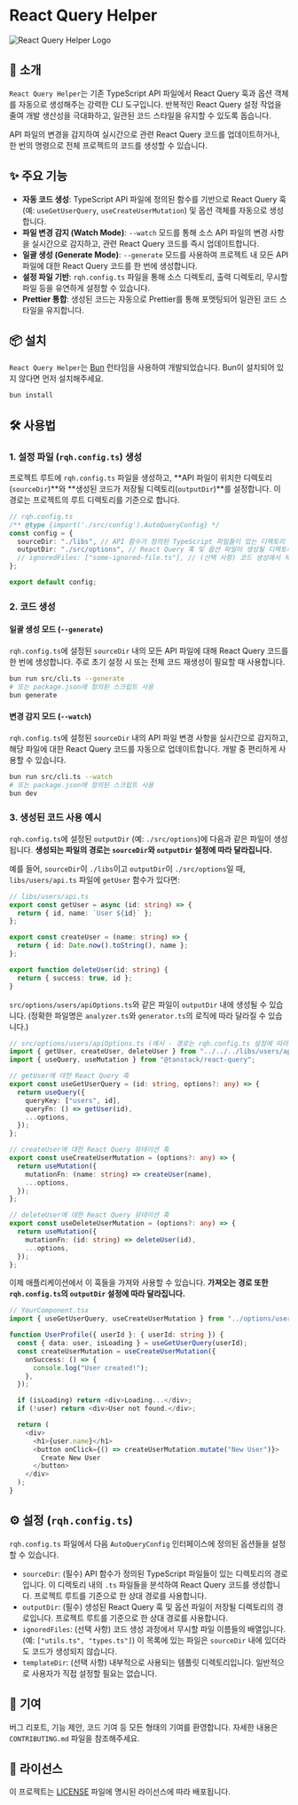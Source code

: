 
# React Query Helper

![React Query Helper Logo](https://raw.githubusercontent.com/uiwwsw/react-query-helper/main/assets/logo.png) <!-- 로고 이미지가 있다면 여기에 추가하세요. 없으면 이 줄을 삭제하거나 주석 처리하세요. -->

## 🚀 소개

`React Query Helper`는 기존 TypeScript API 파일에서 React Query 훅과 옵션 객체를 자동으로 생성해주는 강력한 CLI 도구입니다. 반복적인 React Query 설정 작업을 줄여 개발 생산성을 극대화하고, 일관된 코드 스타일을 유지할 수 있도록 돕습니다.

API 파일의 변경을 감지하여 실시간으로 관련 React Query 코드를 업데이트하거나, 한 번의 명령으로 전체 프로젝트의 코드를 생성할 수 있습니다.

## ✨ 주요 기능

-   **자동 코드 생성**: TypeScript API 파일에 정의된 함수를 기반으로 React Query 훅 (예: `useGetUserQuery`, `useCreateUserMutation`) 및 옵션 객체를 자동으로 생성합니다.
-   **파일 변경 감지 (Watch Mode)**: `--watch` 모드를 통해 소스 API 파일의 변경 사항을 실시간으로 감지하고, 관련 React Query 코드를 즉시 업데이트합니다.
-   **일괄 생성 (Generate Mode)**: `--generate` 모드를 사용하여 프로젝트 내 모든 API 파일에 대한 React Query 코드를 한 번에 생성합니다.
-   **설정 파일 기반**: `rqh.config.ts` 파일을 통해 소스 디렉토리, 출력 디렉토리, 무시할 파일 등을 유연하게 설정할 수 있습니다.
-   **Prettier 통합**: 생성된 코드는 자동으로 Prettier를 통해 포맷팅되어 일관된 코드 스타일을 유지합니다.

## 📦 설치

`React Query Helper`는 [Bun](https://bun.sh/) 런타임을 사용하여 개발되었습니다. Bun이 설치되어 있지 않다면 먼저 설치해주세요.

```bash
bun install
```

## 🛠️ 사용법

### 1. 설정 파일 (`rqh.config.ts`) 생성

프로젝트 루트에 `rqh.config.ts` 파일을 생성하고, **API 파일이 위치한 디렉토리(`sourceDir`)**와 **생성된 코드가 저장될 디렉토리(`outputDir`)**를 설정합니다. 이 경로는 프로젝트의 루트 디렉토리를 기준으로 합니다.

```typescript
// rqh.config.ts
/** @type {import('./src/config').AutoQueryConfig} */
const config = {
  sourceDir: "./libs", // API 함수가 정의된 TypeScript 파일들이 있는 디렉토리 (예: libs/users/api.ts)
  outputDir: "./src/options", // React Query 훅 및 옵션 파일이 생성될 디렉토리
  // ignoredFiles: ["some-ignored-file.ts"], // (선택 사항) 코드 생성에서 제외할 파일 이름들의 배열
};

export default config;
```

### 2. 코드 생성

#### 일괄 생성 모드 (`--generate`)

`rqh.config.ts`에 설정된 `sourceDir` 내의 모든 API 파일에 대해 React Query 코드를 한 번에 생성합니다. 주로 초기 설정 시 또는 전체 코드 재생성이 필요할 때 사용합니다.

```bash
bun run src/cli.ts --generate
# 또는 package.json에 정의된 스크립트 사용
bun generate
```

#### 변경 감지 모드 (`--watch`)

`rqh.config.ts`에 설정된 `sourceDir` 내의 API 파일 변경 사항을 실시간으로 감지하고, 해당 파일에 대한 React Query 코드를 자동으로 업데이트합니다. 개발 중 편리하게 사용할 수 있습니다.

```bash
bun run src/cli.ts --watch
# 또는 package.json에 정의된 스크립트 사용
bun dev
```

### 3. 생성된 코드 사용 예시

`rqh.config.ts`에 설정된 `outputDir` (예: `./src/options`)에 다음과 같은 파일이 생성됩니다. **생성되는 파일의 경로는 `sourceDir`와 `outputDir` 설정에 따라 달라집니다.**

예를 들어, `sourceDir`이 `./libs`이고 `outputDir`이 `./src/options`일 때, `libs/users/api.ts` 파일에 `getUser` 함수가 있다면:

```typescript
// libs/users/api.ts
export const getUser = async (id: string) => {
  return { id, name: `User ${id}` };
};

export const createUser = (name: string) => {
  return { id: Date.now().toString(), name };
};

export function deleteUser(id: string) {
  return { success: true, id };
}
```

`src/options/users/apiOptions.ts`와 같은 파일이 `outputDir` 내에 생성될 수 있습니다. (정확한 파일명은 `analyzer.ts`와 `generator.ts`의 로직에 따라 달라질 수 있습니다.)

```typescript
// src/options/users/apiOptions.ts (예시 - 경로는 rqh.config.ts 설정에 따라 달라짐)
import { getUser, createUser, deleteUser } from "../../../libs/users/api"; // API 파일 경로도 상대적으로 참조됩니다.
import { useQuery, useMutation } from "@tanstack/react-query";

// getUser에 대한 React Query 훅
export const useGetUserQuery = (id: string, options?: any) => {
  return useQuery({
    queryKey: ["users", id],
    queryFn: () => getUser(id),
    ...options,
  });
};

// createUser에 대한 React Query 뮤테이션 훅
export const useCreateUserMutation = (options?: any) => {
  return useMutation({
    mutationFn: (name: string) => createUser(name),
    ...options,
  });
};

// deleteUser에 대한 React Query 뮤테이션 훅
export const useDeleteUserMutation = (options?: any) => {
  return useMutation({
    mutationFn: (id: string) => deleteUser(id),
    ...options,
  });
};
```

이제 애플리케이션에서 이 훅들을 가져와 사용할 수 있습니다. **가져오는 경로 또한 `rqh.config.ts`의 `outputDir` 설정에 따라 달라집니다.**

```typescript
// YourComponent.tsx
import { useGetUserQuery, useCreateUserMutation } from "../options/users/apiOptions"; // 경로는 rqh.config.ts 설정에 따라 달라짐

function UserProfile({ userId }: { userId: string }) {
  const { data: user, isLoading } = useGetUserQuery(userId);
  const createUserMutation = useCreateUserMutation({
    onSuccess: () => {
      console.log("User created!");
    },
  });

  if (isLoading) return <div>Loading...</div>;
  if (!user) return <div>User not found.</div>;

  return (
    <div>
      <h1>{user.name}</h1>
      <button onClick={() => createUserMutation.mutate("New User")}>
        Create New User
      </button>
    </div>
  );
}
```

## ⚙️ 설정 (`rqh.config.ts`)

`rqh.config.ts` 파일에서 다음 `AutoQueryConfig` 인터페이스에 정의된 옵션들을 설정할 수 있습니다.

-   `sourceDir`: (필수) API 함수가 정의된 TypeScript 파일들이 있는 디렉토리의 경로입니다. 이 디렉토리 내의 `.ts` 파일들을 분석하여 React Query 코드를 생성합니다. 프로젝트 루트를 기준으로 한 상대 경로를 사용합니다.
-   `outputDir`: (필수) 생성된 React Query 훅 및 옵션 파일이 저장될 디렉토리의 경로입니다. 프로젝트 루트를 기준으로 한 상대 경로를 사용합니다.
-   `ignoredFiles`: (선택 사항) 코드 생성 과정에서 무시할 파일 이름들의 배열입니다. (예: `["utils.ts", "types.ts"]`) 이 목록에 있는 파일은 `sourceDir` 내에 있더라도 코드가 생성되지 않습니다.
-   `templateDir`: (선택 사항) 내부적으로 사용되는 템플릿 디렉토리입니다. 일반적으로 사용자가 직접 설정할 필요는 없습니다.

## 🤝 기여

버그 리포트, 기능 제안, 코드 기여 등 모든 형태의 기여를 환영합니다. 자세한 내용은 `CONTRIBUTING.md` 파일을 참조해주세요.

## 📄 라이선스

이 프로젝트는 [LICENSE](LICENSE) 파일에 명시된 라이선스에 따라 배포됩니다.
